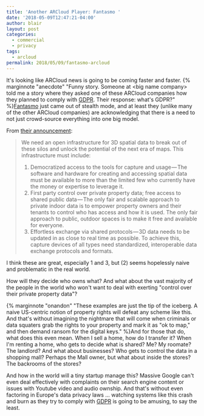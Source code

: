 ```yaml
---
title: 'Another ARCloud Player: Fantasmo '
date: '2018-05-09T12:47:21-04:00'
author: blair
layout: post
categories:
  - commercial
  - privacy
tags:
  - arcloud
permalink: 2018/05/09/fantasmo-arcloud
---
```

It's looking like ARCloud news is going to be coming faster and faster. {% marginnote "anecdote" "Funny story. Someone at &lt;big name company&gt; told me a story where they asked one of these ARCloud companies how they planned to comply with [GDPR](https://www.eugdpr.org/).  Their response: what's GDPR?" %}[Fantasmo](https://techcrunch.com/2018/05/09/fantasmo/) just came out of stealth mode, and at least they (unlike many of the other ARCloud companies) are acknowledging that there is a need to not just crowd-source everything into one big model.

From [their announcement](https://blog.fantasmo.io/the-planet-is-theplatform-dd2716b5e33d):
> We need an open infrastructure for 3D spatial data to break out of these silos and unlock the potential of the next era of maps. This infrastructure must include:
> 1. Democratized access to the tools for capture and usage — The software and hardware for creating and accessing spatial data must be available to more than the limited few who currently have the money or expertise to leverage it.
> 2. First party control over private property data; free access to shared public data — The only fair and scalable approach to private indoor data is to empower property owners and their tenants to control who has access and how it is used. The only fair approach to public, outdoor spaces is to make it free and available for everyone.
> 3. Effortless exchange via shared protocols — 3D data needs to be updated in as close to real time as possible. To achieve this, capture devices of all types need standardized, interoperable data exchange protocols and formats.

I think these are great, especially 1 and 3, but (2) seems hopelessly naive and problematic in the real world.

How will they decide who owns what? And what about the vast majority of the people in the world who won't want to deal with exerting "control over their private property data"?

{% marginnote "onandon" "These examples are just the tip of the iceberg. A naive US-centric notion of property rights will defeat any scheme like this. And that's without imagining the nightmare that will come when criminals or data squaters grab the rights to your property and mark it as \"ok to map,\" and then demand ransom for the digital keys." %}And for those that do, what does this even mean. When I sell a home, how do I transfer it?  When I'm renting a home, who gets to decide what is shared?  Me?  My roomate?  The landlord?  And what about businesses?  Who gets to control the data in a shopping mall?  Perhaps the Mall owner, but what about inside the stores?  The backrooms of the stores?

And how in the world will a tiny startup manage this?  Massive Google can't even deal effectively with complaints on their search engine content or issues with Youtube video and audio ownship. And that's without even factoring in Europe's data privacy laws ... watching systems like this crash and burn as they try to comply with [GDPR](https://www.eugdpr.org/) is going to be amusing, to say the least.


